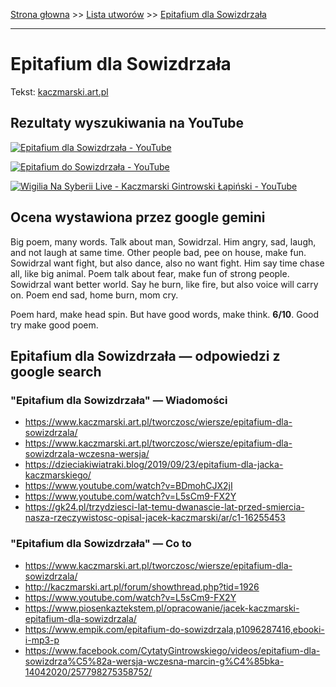 [Strona głowna](../index.md) >> [Lista utworów](../list.md) >> [Epitafium dla Sowizdrzała](150.md)

---

# Epitafium dla Sowizdrzała

Tekst: [kaczmarski.art.pl](https://www.kaczmarski.art.pl/tworczosc/wiersze/epitafium-dla-sowizdrzala/)

## Rezultaty wyszukiwania na YouTube

[![Epitafium dla Sowizdrzała - YouTube](http://img.youtube.com/vi/L5sCm9-FX2Y/0.jpg)](https://www.youtube.com/watch?v=L5sCm9-FX2Y "Epitafium dla Sowizdrzała - YouTube")

[![Epitafium do Sowizdrzała - YouTube](http://img.youtube.com/vi/tug88R2Vz30/0.jpg)](https://www.youtube.com/watch?v=tug88R2Vz30 "Epitafium do Sowizdrzała - YouTube")

[![Wigilia Na Syberii Live - Kaczmarski Gintrowski Łapiński - YouTube](http://img.youtube.com/vi/kidVxZKqpqY/0.jpg)](https://www.youtube.com/watch?v=kidVxZKqpqY "Wigilia Na Syberii Live - Kaczmarski Gintrowski Łapiński - YouTube")

## Ocena wystawiona przez google gemini

Big poem, many words. Talk about man, Sowidrzal. Him angry, sad, laugh, and not laugh at same time. Other people bad, pee on house, make fun. Sowidrzal want fight, but also dance, also no want fight. Him say time chase all, like big animal. Poem talk about fear, make fun of strong people. Sowidrzal want better world. Say he burn, like fire, but also voice will carry on. Poem end sad, home burn, mom cry.

Poem hard, make head spin. But have good words, make think. **6/10**. Good try make good poem.


## Epitafium dla Sowizdrzała — odpowiedzi z google search

### "Epitafium dla Sowizdrzała" — Wiadomości

 - <https://www.kaczmarski.art.pl/tworczosc/wiersze/epitafium-dla-sowizdrzala/>
 - <https://www.kaczmarski.art.pl/tworczosc/wiersze/epitafium-dla-sowizdrzala-wczesna-wersja/>
 - <https://dzieciakiwiatraki.blog/2019/09/23/epitafium-dla-jacka-kaczmarskiego/>
 - <https://www.youtube.com/watch?v=BDmohCJX2jI>
 - <https://www.youtube.com/watch?v=L5sCm9-FX2Y>
 - <https://gk24.pl/trzydziesci-lat-temu-dwanascie-lat-przed-smiercia-nasza-rzeczywistosc-opisal-jacek-kaczmarski/ar/c1-16255453>

### "Epitafium dla Sowizdrzała" — Co to

 - <https://www.kaczmarski.art.pl/tworczosc/wiersze/epitafium-dla-sowizdrzala/>
 - <http://kaczmarski.art.pl/forum/showthread.php?tid=1926>
 - <https://www.youtube.com/watch?v=L5sCm9-FX2Y>
 - <https://www.piosenkaztekstem.pl/opracowanie/jacek-kaczmarski-epitafium-dla-sowizdrzala/>
 - <https://www.empik.com/epitafium-do-sowizdrzala,p1096287416,ebooki-i-mp3-p>
 - <https://www.facebook.com/CytatyGintrowskiego/videos/epitafium-dla-sowizdrza%C5%82a-wersja-wczesna-marcin-g%C4%85bka-14042020/257798275358752/>

